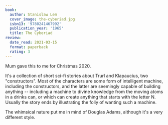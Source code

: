 ```yaml
---
book:
  author: Stanislaw Lem
  cover_image: the-cyberiad.jpg
  isbn13: '9780241467992'
  publication_year: '1965'
  title: The Cyberiad
review:
  date_read: 2021-03-15
  format: paperback
  rating: 3
---
```


Mum gave this to me for Christmas 2020.

It's a collection of short sci-fi stories about Trurl and Klapaucius, two "constructors".
Most of the characters are some form of intelligent machine, including the constructors, and the latter are seemingly capable of building anything -- including a machine to divine knowledge from the moving atoms in a drinks can, or which can create anything that starts with the letter N.
Usually the story ends by illustrating the folly of wanting such a machine.

The whimsical nature put me in mind of Douglas Adams, although it's a very different style.
